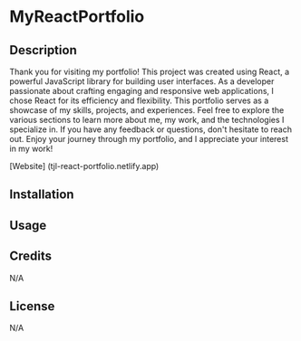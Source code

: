 # MyReactPortfolio

## Description

Thank you for visiting my portfolio! This project was created using React, a powerful JavaScript library for building user interfaces. As a developer passionate about crafting engaging and responsive web applications, I chose React for its efficiency and flexibility. This portfolio serves as a showcase of my skills, projects, and experiences. Feel free to explore the various sections to learn more about me, my work, and the technologies I specialize in. If you have any feedback or questions, don't hesitate to reach out. Enjoy your journey through my portfolio, and I appreciate your interest in my work!

[Website] (tjl-react-portfolio.netlify.app)

## Installation

## Usage

## Credits

N/A

## License

N/A

